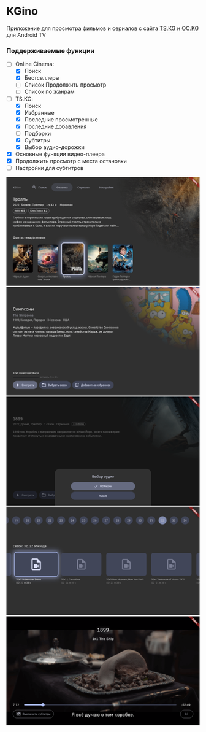 # KGino

Приложение для просмотра фильмов и сериалов с сайта [TS.KG](https://ts.kg) и [OC.KG](https://oc.kg) для Android TV

### Поддерживаемые функции

- [ ] Online Cinema:
  - [x] Поиск
  - [x] Бестселлеры
  - [ ] Список Продолжить просмотр
  - [ ] Список по жанрам
- [ ] TS.KG:
  - [x] Поиск
  - [x] Избранные
  - [x] Последние просмотренные
  - [x] Последние добавления
  - [ ] Подборки
  - [x] Субтитры
  - [x] Выбор аудио-дорожки
- [x] Основные функции видео-плеера
- [x] Продолжить просмотр с места остановки
- [ ] Настройки для субтитров

![screenshot 1](/screenshots/1.png?raw=true)
![screenshot 2](/screenshots/2.png?raw=true)
![screenshot 3](/screenshots/3.png?raw=true)
![screenshot 4](/screenshots/4.png?raw=true)
![screenshot 5](/screenshots/5.png?raw=true)